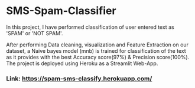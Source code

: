 # SMS-Spam-Classifier
In this project, I have performed classification of user entered text as 'SPAM' or 'NOT SPAM'.  

After performing Data cleaning, visualization and Feature Extraction on our dataset, a Naive bayes model (mnb) is trained for classification of the text as it provides with the best Accuracy score(97%) & Precision score(100%).  
The project is deployed using Heroku as a Streamlit Web-App.

### Link: https://spam-sms-classify.herokuapp.com/
